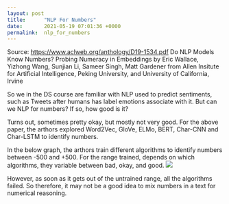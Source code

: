 ```yaml
---
layout: post
title:      "NLP For Numbers"
date:       2021-05-19 07:01:36 +0000
permalink:  nlp_for_numbers
---
```



Source:
https://www.aclweb.org/anthology/D19-1534.pdf
Do NLP Models Know Numbers? Probing Numeracy in Embeddings
by Eric Wallace, Yizhong Wang, Sunjian Li, Sameer Singh, Matt Gardener from Allen Insitute for Artificial Intelligence, Peking University, and University of California, Irvine

So we in the DS course are familiar with NLP used to predict sentiments, such as Tweets after humans has label emotions associate with it. But can we NLP for numbers? If so, how good is it?

Turns out, sometimes pretty okay, but mostly not very good. For the above paper, the arthors explored Word2Vec, GloVe, ELMo, BERT, Char-CNN and Char-LSTM to identify numbers.

In the below graph, the arthors train different algorithms to identify numbers between -500 and +500. For the range trained, depends on which algorithms, they variable between bad, okay, and good.
![](https://d3i71xaburhd42.cloudfront.net/0427110f0e79f41e69a8eb00a3ec8868bac26a4f/1-Figure1-1.png)

However, as soon as it gets out of the untrained range, all the algorithms failed. So therefore, it may not be a good idea to mix numbers in a text for numerical reasoning.

